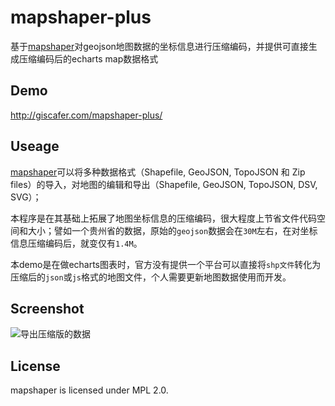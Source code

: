 # mapshaper-plus
基于[mapshaper](https://github.com/mbloch/mapshaper)对geojson地图数据的坐标信息进行压缩编码，并提供可直接生成压缩编码后的echarts map数据格式


## Demo

http://giscafer.com/mapshaper-plus/

## Useage

[mapshaper](https://github.com/mbloch/mapshaper)可以将多种数据格式（Shapefile, GeoJSON, TopoJSON
和 Zip files）的导入，对地图的编辑和导出（Shapefile, GeoJSON, TopoJSON, DSV, SVG）；

本程序是在其基础上拓展了地图坐标信息的压缩编码，很大程度上节省文件代码空间和大小；譬如一个贵州省的数据，原始的`geojson`数据会在`30M`左右，在对坐标信息压缩编码后，就变仅有`1.4M`。

本demo是在做echarts图表时，官方没有提供一个平台可以直接将`shp文件`转化为压缩后的`json`或`js`格式的地图文件，个人需要更新地图数据使用而开发。

## Screenshot

![导出压缩版的数据](https://raw.githubusercontent.com/giscafer/mapshaper-plus/master/images/echarts01.png)

## License

mapshaper is licensed under MPL 2.0.



